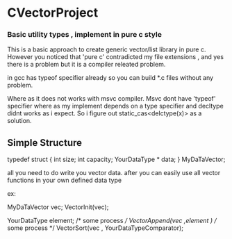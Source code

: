 # CVectorProject

<h3>
Basic utility types , implement in pure c style
</h3>

This is a basic approach to create generic vector/list library in pure c.
However you noticed that 'pure c' contradicted my file extensions , and yes there is a problem but it is a compiler releated problem.

in gcc has typeof specifier already so you can build *.c files without any problem.

Where as it does not works with msvc compiler. Msvc dont have 'typeof' specifier where as my implement depends on a type specifier and 
decltype didnt works as i expect. So i figure out static_cas<delctype(x)> as a solution. 

<h2>Simple Structure</h2>

typedef struct 
{
  int size;
  int capacity;
  YourDataType * data;
} MyDaTaVector;

all you need to do write you vector data.
after you can easily use all vector functions in your own defined data type

ex:

MyDaTaVector vec;
VectorInit(vec);

YourDataType element;
/*
some process
*/
VectorAppend(vec ,element )
/*
some process
*/
VectorSort(vec , YourDataTypeComparator);



